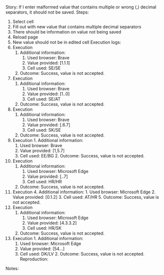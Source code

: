 Story:
If I enter malformed value that contains multiple or wrong (,) decimal separators, it should not be saved.
Steps:
1. Select cell
2. Fill out with new value that contains multiple decimal separators
3. There should be information on value not being saved
4. Reload page
5. New value should not be in edited cell
Execution logs:
1. Execution
	1. Additional information:
		1. Used browser: Brave
		2. Value provided: [1.1.1]
		3. Cell used: SE/SE
	2. Outcome: Success, value is not accepted.
2.  Execution
	1. Additional information:
		1. Used browser: Brave
		2. Value provided: [1..0]
		3. Cell used: SE/AT
	2. Outcome: Success, value is not accepted.
3.  Execution
	1. Additional information:
		1. Used browser: Brave
		2. Value provided: [.6.7]
		3. Cell used: SK/SE
	2. Outcome: Success, value is not accepted.
4.   Execution
	1. Additional information:
		1. Used browser: Brave
		2. Value provided: [1,5.7]
		3. Cell used: EE/BG
	2. Outcome: Success, value is not accepted.
5. Execution
	1. Additional information:
		1. Used browser: Microsoft Edge
		2. Value provided: [..7]
		3. Cell used: HR/HR
	2. Outcome: Success, value is not accepted.
6. Execution
	4. Additional information:
		1. Used browser: Microsoft Edge
		2. Value provided: [0.1.2]
		3. Cell used: AT/HR
	5. Outcome: Success, value is not accepted.
7.  Execution
	1. Additional information:
		1. Used browser: Microsoft Edge
		2. Value provided: [4.3.3.2]
		3. Cell used: HR/SK
	2. Outcome: Success, value is not accepted.
8.   Execution
	1. Additional information:
		1. Used browser: Microsoft Edge
		2. Value provided: [54...]
		3. Cell used: DK/LV
	2. Outcome: Success, value is not accepted.
Reproduction:

Notes:
